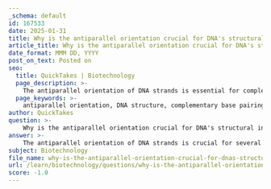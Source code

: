 ```yaml
---
_schema: default
id: 167533
date: 2025-01-31
title: Why is the antiparallel orientation crucial for DNA's structural integrity?
article_title: Why is the antiparallel orientation crucial for DNA's structural integrity?
date_format: MMM DD, YYYY
post_on_text: Posted on
seo:
  title: QuickTakes | Biotechnology
  page_description: >-
    The antiparallel orientation of DNA strands is essential for complementary base pairing, accurate replication and transcription, and the overall stability and structural integrity of the DNA double helix.
  page_keywords: >-
    antiparallel orientation, DNA structure, complementary base pairing, 5' to 3' direction, DNA replication, transcription, stability of double helix, phosphodiester bonds, structural integrity, genetic information
author: QuickTakes
question: >-
    Why is the antiparallel orientation crucial for DNA's structural integrity?
answer: >-
    The antiparallel orientation of DNA strands is crucial for several reasons that directly impact the structural integrity and functionality of DNA. Here are the key implications of this orientation:\n\n1. **Complementary Base Pairing**: The antiparallel arrangement allows for the proper alignment of nitrogenous bases. One strand runs in a 5' to 3' direction, while the complementary strand runs in a 3' to 5' direction. This orientation is essential for the formation of hydrogen bonds between complementary base pairs: adenine (A) pairs with thymine (T), and cytosine (C) pairs with guanine (G). The correct orientation ensures that these bases can interact effectively, which stabilizes the double helix structure.\n\n2. **DNA Replication and Transcription**: The antiparallel nature is vital for the mechanisms of DNA replication and transcription. DNA and RNA polymerases can only add nucleotides to the 3' end of a growing strand. Therefore, during DNA replication, the leading strand is synthesized continuously in the 5' to 3' direction, while the lagging strand is synthesized in short segments (Okazaki fragments) in the opposite direction. This antiparallel orientation is necessary for the accurate copying of genetic information.\n\n3. **Stability of the Double Helix**: The antiparallel arrangement contributes to the overall stability of the DNA double helix. The orientation of the strands allows for optimal hydrogen bonding between the bases, which is critical for maintaining the integrity of the genetic information stored within the DNA. Additionally, the stacking interactions between the bases further enhance the stability of the structure.\n\n4. **Structural Integrity**: The antiparallel orientation ensures that the phosphodiester bonds, which link the nucleotides together, are formed in a way that maintains the structural integrity of the DNA molecule. This orientation is essential for the proper functioning of the DNA molecule, ensuring that it can withstand the mechanical stresses encountered during processes such as replication and transcription.\n\nIn summary, the antiparallel orientation of DNA strands is essential for accurate base pairing, efficient replication and transcription processes, and the overall stability of the DNA structure. Understanding this orientation is crucial for comprehending how genetic information is stored, replicated, and expressed in living organisms.
subject: Biotechnology
file_name: why-is-the-antiparallel-orientation-crucial-for-dnas-structural-integrity.md
url: /learn/biotechnology/questions/why-is-the-antiparallel-orientation-crucial-for-dnas-structural-integrity
score: -1.0
---
```


&nbsp;
